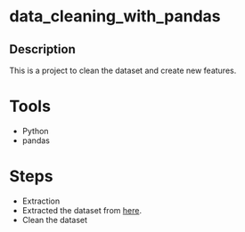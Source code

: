 # data_cleaning_with_pandas


## Description
This is a project to clean the dataset and create new features. 

# Tools
* Python 
* pandas

# Steps
- Extraction
- Extracted the dataset from [here](https://drive.google.com/uc?id=1muwnik-uFGTKBdHmcQN5z68rD7qmdG-b&authuser=1).
- Clean the dataset
